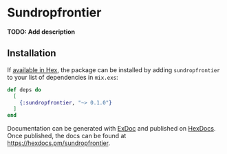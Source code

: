 # Sundropfrontier

**TODO: Add description**

## Installation

If [available in Hex](https://hex.pm/docs/publish), the package can be installed
by adding `sundropfrontier` to your list of dependencies in `mix.exs`:

```elixir
def deps do
  [
    {:sundropfrontier, "~> 0.1.0"}
  ]
end
```

Documentation can be generated with [ExDoc](https://github.com/elixir-lang/ex_doc)
and published on [HexDocs](https://hexdocs.pm). Once published, the docs can
be found at <https://hexdocs.pm/sundropfrontier>.

